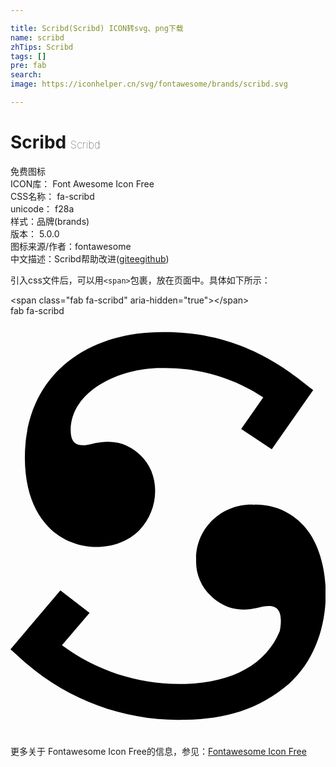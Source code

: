 ```yaml
---

title: Scribd(Scribd) ICON转svg、png下载
name: scribd
zhTips: Scribd
tags: []
pre: fab
search: 
image: https://iconhelper.cn/svg/fontawesome/brands/scribd.svg

---
```


# Scribd  <small style="font-size: 60%;font-weight: 100">Scribd</small>


<div class="detail-page">
<p>
<span><span class="badge-success badge">免费图标</span> </span>
<br/>
<span>
ICON库：
<span class="badge-secondary badge">Font Awesome Icon Free</span> 
</span>
<br/>
<span>
CSS名称：
<span class="badge-secondary badge">fa-scribd</span> 
</span>
<br/>
<span>
unicode：
<span class="badge-secondary badge">f28a</span> 
<copy-btn content='f28a' btn-title=""></copy-btn>
<copy-btn :content='String.fromCodePoint(parseInt("f28a", 16))' btn-title="复制U"></copy-btn>
</span><br/><span>样式：<span class="badge-light badge">品牌(brands)</span></span>
<br/>
<span>
版本：
<span class="badge-secondary badge">5.0.0</span> 
</span>
<br/>
<span>图标来源/作者：<span class="badge-light badge">fontawesome</span></span> 
<br/>
<span class="zh-detail">中文描述：<span class="badge-primary badge">Scribd</span><span class="help-link"><span>帮助改进</span>(<a href="https://gitee.com/liuwave/icon-helper/edit/master/json/fontawesome/brands/scribd.json" target="_blank" rel="noopener noreferrer">gitee</a><a href="https://github.com/liuwave/icon-helper/edit/master/json/fontawesome/brands/scribd.json" target="_blank" rel="noopener noreferrer">github</a></span>)</span><br/>
</p>
</div>
<div class="alert alert-dark">
  <i class="fab fa-scribd fa-xs"></i>
  <i class="fab fa-scribd fa-sm"></i>
  <i class="fab fa-scribd fa-lg"></i>
  <i class="fab fa-scribd fa-2x"></i>
  <i class="fab fa-scribd fa-3x"></i>
  <i class="fab fa-scribd fa-5x"></i>
  <i class="fab fa-scribd fa-7x"></i>
</div>
<div>
  <p>引入css文件后，可以用<code>&lt;span&gt;</code>包裹，放在页面中。具体如下所示：    
  </p>
  <div class="alert alert-primary" style="font-size: 14px">
    &lt;span class="fab fa-scribd" aria-hidden="true"&gt;&lt;/span&gt;
    <copy-btn content='<span class="fab fa-scribd" aria-hidden="true"></span>'></copy-btn>
  </div>
  <div class="alert alert-secondary">
    <i class="fab fa-scribd"
    style="font-size: 24px"
    aria-hidden="true"></i> fab fa-scribd
    <copy-btn content="fab fa-scribd" btn-title="复制图标名称"></copy-btn>
  </div>
</div>
<div id="svg" class="svg-wrap">
<svg xmlns="http://www.w3.org/2000/svg" viewBox="0 0 384 512"><path d="M42.3 252.7c-16.1-19-24.7-45.9-24.8-79.9 0-100.4 75.2-153.1 167.2-153.1 98.6-1.6 156.8 49 184.3 70.6l-50.5 72.1-37.3-24.6 26.9-38.6c-36.5-24-79.4-36.5-123-35.8-50.7-.8-111.7 27.2-111.7 76.2 0 18.7 11.2 20.7 28.6 15.6 23.3-5.3 41.9.6 55.8 14 26.4 24.3 23.2 67.6-.7 91.9-29.2 29.5-85.2 27.3-114.8-8.4zm317.7 5.9c-15.5-18.8-38.9-29.4-63.2-28.6-38.1-2-71.1 28-70.5 67.2-.7 16.8 6 33 18.4 44.3 14.1 13.9 33 19.7 56.3 14.4 17.4-5.1 28.6-3.1 28.6 15.6 0 4.3-.5 8.5-1.4 12.7-16.7 40.9-59.5 64.4-121.4 64.4-51.9.2-102.4-16.4-144.1-47.3l33.7-39.4-35.6-27.4L0 406.3l15.4 13.8c52.5 46.8 120.4 72.5 190.7 72.2 51.4 0 94.4-10.5 133.6-44.1 57.1-51.4 54.2-149.2 20.3-189.6z"/></svg>
</div>
<detail full-name='fa-scribd'></detail>

<Vssue title="关于“Scribd”的评论" />
    
<div><p>更多关于  Fontawesome Icon Free的信息，参见：<a target="_blank" href="https://iconhelper.cn/fontawesome.html">Fontawesome Icon Free</a>
</p></div>

